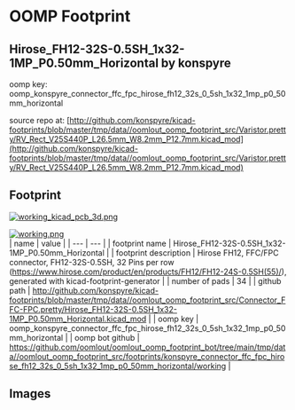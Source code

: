 # OOMP Footprint  
## Hirose_FH12-32S-0.5SH_1x32-1MP_P0.50mm_Horizontal  by konspyre  
  
oomp key: oomp_konspyre_connector_ffc_fpc_hirose_fh12_32s_0_5sh_1x32_1mp_p0_50mm_horizontal  
  
source repo at: [http://github.com/konspyre/kicad-footprints/blob/master/tmp/data//oomlout_oomp_footprint_src/Varistor.pretty/RV_Rect_V25S440P_L26.5mm_W8.2mm_P12.7mm.kicad_mod](http://github.com/konspyre/kicad-footprints/blob/master/tmp/data//oomlout_oomp_footprint_src/Varistor.pretty/RV_Rect_V25S440P_L26.5mm_W8.2mm_P12.7mm.kicad_mod)  
## Footprint  
  
[![working_kicad_pcb_3d.png](working_kicad_pcb_3d_600.png)](working_kicad_pcb_3d.png)  
  
[![working.png](working_600.png)](working.png)  
| name | value | 
| --- | --- | 
| footprint name | Hirose_FH12-32S-0.5SH_1x32-1MP_P0.50mm_Horizontal | 
| footprint description | Hirose FH12, FFC/FPC connector, FH12-32S-0.5SH, 32 Pins per row (https://www.hirose.com/product/en/products/FH12/FH12-24S-0.5SH(55)/), generated with kicad-footprint-generator | 
| number of pads | 34 | 
| github path | http://github.com/konspyre/kicad-footprints/blob/master/tmp/data//oomlout_oomp_footprint_src/Connector_FFC-FPC.pretty/Hirose_FH12-32S-0.5SH_1x32-1MP_P0.50mm_Horizontal.kicad_mod | 
| oomp key | oomp_konspyre_connector_ffc_fpc_hirose_fh12_32s_0_5sh_1x32_1mp_p0_50mm_horizontal | 
| oomp bot github | https://github.com/oomlout/oomlout_oomp_footprint_bot/tree/main/tmp/data//oomlout_oomp_footprint_src/footprints/konspyre_connector_ffc_fpc_hirose_fh12_32s_0_5sh_1x32_1mp_p0_50mm_horizontal/working | 
## Images  
